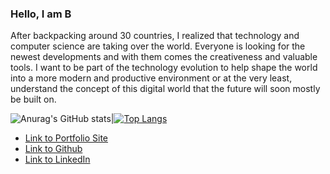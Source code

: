 ### Hello, I am B 
After backpacking around 30 countries, I realized that technology and computer science are taking over the world. Everyone is looking for the newest developments and with them comes the creativeness and valuable tools. I want to be part of the technology evolution to help shape the world into a more modern and productive environment or at the very least, understand the concept of this digital world that the future will soon mostly be built on.

![Anurag's GitHub stats](https://github-readme-stats.vercel.app/api?username=vubao2303&show_icons=true&theme=nightowl)|[![Top Langs](https://github-readme-stats.vercel.app/api/top-langs/?username=vubao2303&langs_count=3&theme=nightowl&show_icons=true)](https://github.com/vubao2303/github-readme-stats)
<!--
**vubao2303/vubao2303** is a ✨ _special_ ✨ repository because its `README.md` (this file) appears on your GitHub profile.

Here are some ideas to get you started:

- 🔭 I’m currently working on ...
- 🌱 I’m currently learning ...
- 👯 I’m looking to collaborate on ...
- 🤔 I’m looking for help with ...
- 💬 Ask me about ...
- 📫 How to reach me: ...
- 😄 Pronouns: ...
- ⚡ Fun fact: ...
-->


- [Link to Portfolio Site](https://vubao2303.github.io/portfolio/)
- [Link to Github](https://github.com/vubao2303)
- [Link to LinkedIn](https://www.linkedin.com/in/tram-vu-866250121/)
